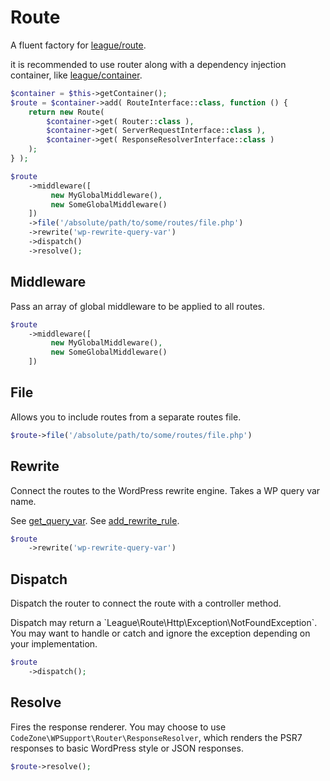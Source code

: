 # Route

A fluent factory for [league/route](https://route.thephpleague.com/).

it is recommended to use router along with a dependency injection container, like [league/container](https://container.thephpleague.com/).

```PHP
$container = $this->getContainer();
$route = $container->add( RouteInterface::class, function () {
    return new Route(
        $container->get( Router::class ),
        $container->get( ServerRequestInterface::class ),
        $container->get( ResponseResolverInterface::class )
    );
} );

$route
    ->middleware([
         new MyGlobalMiddleware(),
         new SomeGlobalMiddleware()
    ])
    ->file('/absolute/path/to/some/routes/file.php')
    ->rewrite('wp-rewrite-query-var')
    ->dispatch()
    ->resolve();
```

## Middleware

Pass an array of global middleware to be applied to all routes.

```PHP
$route
    ->middleware([
         new MyGlobalMiddleware(),
         new SomeGlobalMiddleware()
    ])
```

## File

Allows you to include routes from a separate routes file. 

```PHP
$route->file('/absolute/path/to/some/routes/file.php')
```

## Rewrite

Connect the routes to the WordPress rewrite engine. Takes a WP query var name.

<tip>
See <a href="https://developer.wordpress.org/reference/functions/get_query_var/">get_query_var</a>.
</tip>

<tip>
See <a href="https://developer.wordpress.org/reference/functions/add_rewrite_rule/">add_rewrite_rule</a>.
</tip>

```PHP
$route
    ->rewrite('wp-rewrite-query-var')
```

## Dispatch

Dispatch the router to connect the route with a controller method. 

<warning>
    Dispatch may return a `League\Route\Http\Exception\NotFoundException`. You may want to handle or catch and ignore the exception depending on your implementation. 
</warning>

```PHP
$route
    ->dispatch();
```

## Resolve

Fires the response renderer. You may choose to use `CodeZone\WPSupport\Router\ResponseResolver`, which renders the PSR7 responses to basic WordPress style or JSON responses. 

```PHP
$route->resolve();
```
